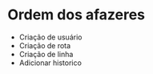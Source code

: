 # Ordem dos afazeres

- Criação de usuário
- Criação de rota
- Criação de linha
- Adicionar historico
